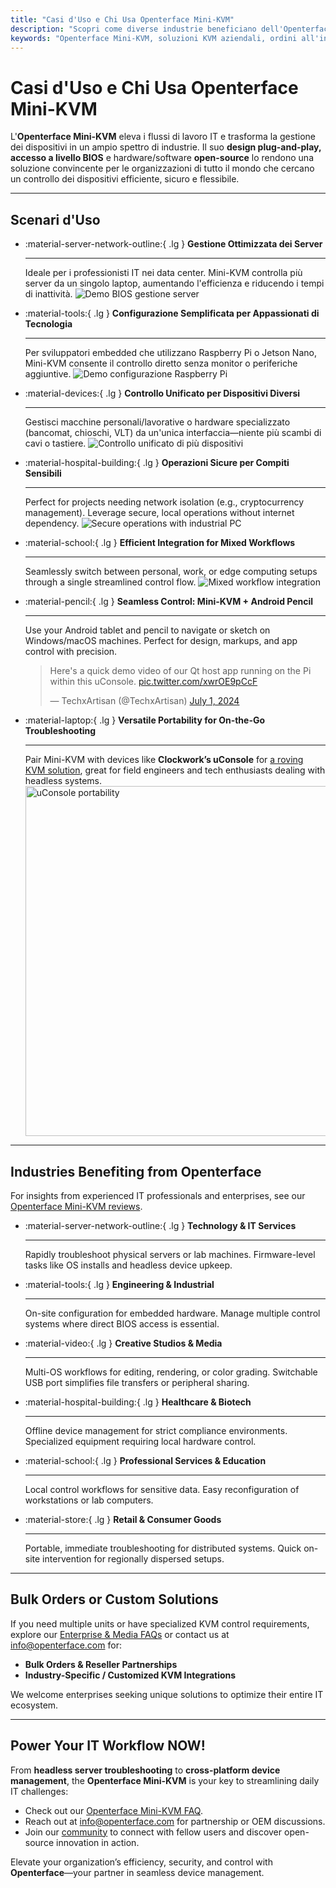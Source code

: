 ```yaml
---
title: "Casi d'Uso e Chi Usa Openterface Mini-KVM"
description: "Scopri come diverse industrie beneficiano dell'Openterface Mini-KVM per ottimizzare i flussi di lavoro IT, abilitare l'accesso a livello BIOS e migliorare l'efficienza operativa. Esplora anche una varietà di scenari d'uso come la gestione dei server, la configurazione di Raspberry Pi, operazioni sicure, controllo con matita Android e risoluzione dei problemi sul campo con uConsole."
keywords: "Openterface Mini-KVM, soluzioni KVM aziendali, ordini all'ingrosso, hardware open-source, accesso a livello BIOS, gestione dispositivi senza testa, operazioni IT sicure, controllo multipiattaforma, ingegneria, studi creativi, produzione, IT sanitario, gestione server, configurazione Raspberry Pi, controllo con matita Android, integrazione uConsole, risoluzione problemi tecnici, sicurezza delle criptovalute, integrazione dei flussi di lavoro"
---
```


# Casi d'Uso e Chi Usa Openterface Mini-KVM

L'**Openterface Mini-KVM** eleva i flussi di lavoro IT e trasforma la gestione dei dispositivi in un ampio spettro di industrie. Il suo **design plug-and-play, accesso a livello BIOS** e hardware/software **open-source** lo rendono una soluzione convincente per le organizzazioni di tutto il mondo che cercano un controllo dei dispositivi efficiente, sicuro e flessibile.

---

## Scenari d'Uso

<div class="grid cards" markdown>

-   :material-server-network-outline:{ .lg } __Gestione Ottimizzata dei Server__

    ---

    Ideale per i professionisti IT nei data center. Mini-KVM controlla più server da un singolo laptop, aumentando l'efficienza e riducendo i tempi di inattività.
    <img src="https://assets.openterface.com/images/product/use-case-demo-pc-bios-1.jpg" alt="Demo BIOS gestione server" style="max-width: 100%;"/>

-   :material-tools:{ .lg } __Configurazione Semplificata per Appassionati di Tecnologia__

    ---

    Per sviluppatori embedded che utilizzano Raspberry Pi o Jetson Nano, Mini-KVM consente il controllo diretto senza monitor o periferiche aggiuntive.
    <img src="https://assets.openterface.com/images/product/use-case-demo-respberry-pi.jpg" alt="Demo configurazione Raspberry Pi" style="max-width: 100%;"/>

-   :material-devices:{ .lg } __Controllo Unificato per Dispositivi Diversi__

    ---

    Gestisci macchine personali/lavorative o hardware specializzato (bancomat, chioschi, VLT) da un'unica interfaccia—niente più scambi di cavi o tastiere.
    <img src="https://assets.openterface.com/images/product/use-case-demo-macmini2009-3.jpg" alt="Controllo unificato di più dispositivi" style="max-width: 100%;"/>

-   :material-hospital-building:{ .lg } __Operazioni Sicure per Compiti Sensibili__

    ---

    Perfect for projects needing network isolation (e.g., cryptocurrency management). Leverage secure, local operations without internet dependency.
    <img src="https://assets.openterface.com/images/product/use-case-demo-industrial-pc.webp" alt="Secure operations with industrial PC" style="max-width: 100%;"/>

-   :material-school:{ .lg } __Efficient Integration for Mixed Workflows__

    ---

    Seamlessly switch between personal, work, or edge computing setups through a single streamlined control flow.
    <img src="https://assets.openterface.com/images/product/use-case-demo-macbookpro2010.jpg" alt="Mixed workflow integration" style="max-width: 100%;"/>

-   :material-pencil:{ .lg } __Seamless Control: Mini-KVM + Android Pencil__

    ---

    Use your Android tablet and pencil to navigate or sketch on Windows/macOS machines. Perfect for design, markups, and app control with precision.
    <blockquote class="twitter-tweet" data-media-max-width="560"><p lang="en" dir="ltr">Here&#39;s a quick demo video of our Qt host app running on the Pi within this uConsole. <a href="https://t.co/xwrOE9pCcF">pic.twitter.com/xwrOE9pCcF</a></p>&mdash; TechxArtisan (@TechxArtisan) <a href="https://twitter.com/TechxArtisan/status/1872660955768946823?ref_src=twsrc%5Etfw">July 1, 2024</a></blockquote>
    <script async src="https://platform.twitter.com/widgets.js" charset="utf-8"></script>

-   :material-laptop:{ .lg } __Versatile Portability for On-the-Go Troubleshooting__

    ---

    Pair Mini-KVM with devices like **Clockwork’s uConsole** for [a roving KVM solution](https://x.com/TechxArtisan/status/1807824199152722019), great for field engineers and tech enthusiasts dealing with headless systems.
    <img src="https://pbs.twimg.com/media/GRaeGqHa0AA_GMv?format=jpg&name=4096x4096" alt="uConsole portability" width="560" height="560" style="max-width: 100%;"/>

</div>

---

## Industries Benefiting from Openterface

For insights from experienced IT professionals and enterprises, see our [Openterface Mini-KVM reviews](/product/minikvm/reviews/).

<div class="grid cards" markdown>

-   :material-server-network-outline:{ .lg } __Technology & IT Services__

    ---

    Rapidly troubleshoot physical servers or lab machines.
    Firmware-level tasks like OS installs and headless device upkeep.

-   :material-tools:{ .lg } __Engineering & Industrial__

    ---

    On-site configuration for embedded hardware.
    Manage multiple control systems where direct BIOS access is essential.

-   :material-video:{ .lg } __Creative Studios & Media__

    ---

    Multi-OS workflows for editing, rendering, or color grading.
    Switchable USB port simplifies file transfers or peripheral sharing.

-   :material-hospital-building:{ .lg } __Healthcare & Biotech__

    ---

    Offline device management for strict compliance environments.
    Specialized equipment requiring local hardware control.

-   :material-school:{ .lg } __Professional Services & Education__

    ---

    Local control workflows for sensitive data.
    Easy reconfiguration of workstations or lab computers.

-   :material-store:{ .lg } __Retail & Consumer Goods__

    ---

    Portable, immediate troubleshooting for distributed systems.
    Quick on-site intervention for regionally dispersed setups.

</div>

---

## Bulk Orders or Custom Solutions

If you need multiple units or have specialized KVM control requirements, explore our [Enterprise & Media FAQs](/faq/business) or contact us at [info@openterface.com](mailto:info@openterface.com) for:

- **Bulk Orders & Reseller Partnerships**  
- **Industry-Specific / Customized KVM Integrations**  

We welcome enterprises seeking unique solutions to optimize their entire IT ecosystem.

---

## Power Your IT Workflow NOW!

From **headless server troubleshooting** to **cross-platform device management**, the **Openterface Mini-KVM** is your key to streamlining daily IT challenges:

- Check out our [Openterface Mini-KVM FAQ](/faq/minikvm/op-minikvm).  
- Reach out at [info@openterface.com](mailto:info@openterface.com) for partnership or OEM discussions.  
- Join our [community](/community/) to connect with fellow users and discover open-source innovation in action.

Elevate your organization’s efficiency, security, and control with **Openterface**—your partner in seamless device management.